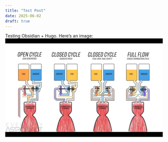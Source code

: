 ```yaml
---
title: "Test Post"
date: 2025-06-02
draft: true
---
```


Testing Obsidian + Hugo. Here’s an image:
![image](cycles.png)

